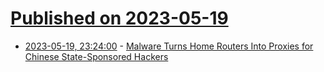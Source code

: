 # [Published on 2023-05-19](index.md)

* [2023-05-19, 23:24:00](https://soylentnews.org/article.pl?sid=23/05/18/1523208&from=rss) - [Malware Turns Home Routers Into Proxies for Chinese State-Sponsored Hackers](https://soylentnews.org/article.pl?sid=23/05/18/1523208&from=rss)
